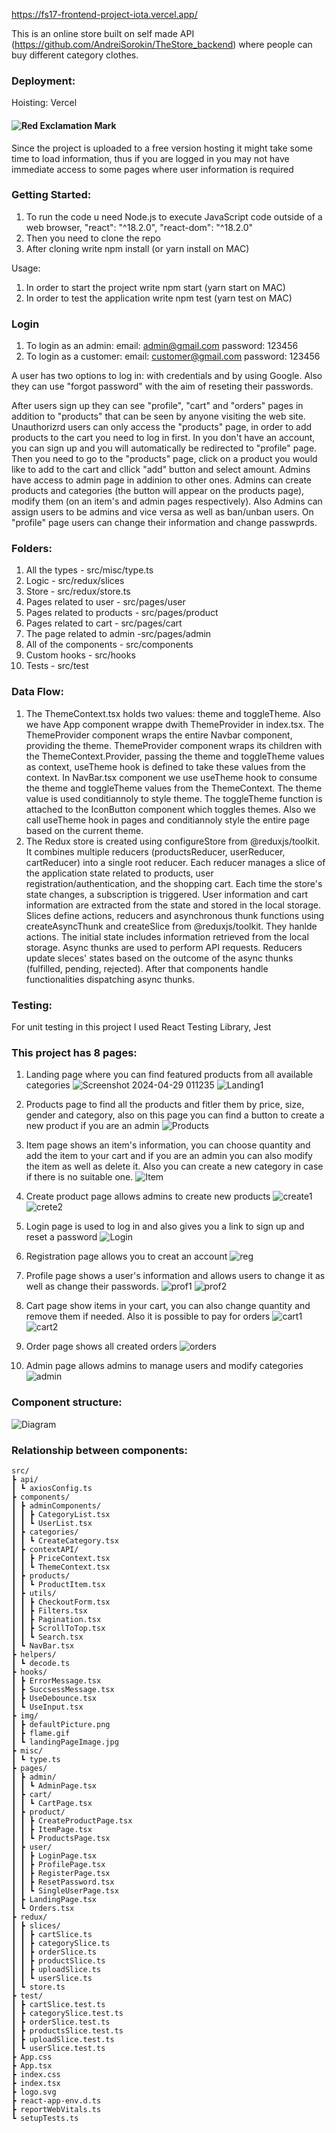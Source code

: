 https://fs17-frontend-project-iota.vercel.app/

This is an online store built on self made API (https://github.com/AndreiSorokin/TheStore_backend) where people can buy different category clothes.

### Deployment:
   Hoisting: Vercel

#### ![Red Exclamation Mark](https://via.placeholder.com/15/f03c15/000000?text=+)
 Since the project is uploaded to a free version hosting it might take some time to load information, thus if you are logged in you may not have immediate access to some pages where user information is required

### Getting Started:
   1. To run the code u need Node.js to execute JavaScript code outside of a web browser, "react": "^18.2.0",
"react-dom": "^18.2.0"
   2. Then you need to clone the repo
   3. After cloning write npm install (or yarn install on MAC)

Usage:
   1. In order to start the project write npm start (yarn start on MAC)
   2. In order to test the application write npm test (yarn test on MAC)

### Login
   1. To login as an admin: email: admin@gmail.com password: 123456
   2. To login as a customer: email: customer@gmail.com password: 123456

A user has two options to log in: with credentials and by using Google.
Also they can use "forgot password" with the aim of reseting their passwords.

After users sign up they can see "profile", "cart" and "orders" pages in addition to "products" that can be seen by anyone visiting the web site.
Unauthorizrd users can only access the "products" page, in order to add products to the cart you need to log in first. In you don't have an account, you can sign up and you will automatically be redirected to "profile" page. Then you need to go to the "products" page, click on a product you would like to add to the cart and cllick "add" button and select amount.
Admins have access to admin page in addinion to other ones.
Admins can create products and categories (the button will appear on the products page), modify them (on an item's and admin pages respectively).
Also Admins can assign users to be admins and vice versa as well as ban/unban users.
On "profile" page users can change their information and change passwprds.

### Folders:
   1. All the types - src/misc/type.ts
   2. Logic - src/redux/slices
   3. Store - src/redux/store.ts
   4. Pages related to user - src/pages/user
   5. Pages related to products - src/pages/product
   6. Pages related to cart - src/pages/cart
   7. The page related to admin -src/pages/admin
   8. All of the components - src/components
   9. Custom hooks - src/hooks
   10. Tests - src/test

### Data Flow:
   1. The ThemeContext.tsx holds two values: theme and toggleTheme. Also we have App component wrappe dwith ThemeProvider in index.tsx.
The ThemeProvider component wraps the entire Navbar component, providing the theme.
ThemeProvider component wraps its children with the ThemeContext.Provider, passing the theme and toggleTheme values as context, useTheme hook is defined to take these values from the context.
In NavBar.tsx component we use useTheme hook to consume the theme and toggleTheme values from the ThemeContext. The theme value is used conditiannoly to style theme. The toggleTheme function is attached to the IconButton component which toggles themes.
Also we call useTheme hook in pages and conditiannoly style the entire page based on the current theme.
   2. The Redux store is created using configureStore from @reduxjs/toolkit. It combines multiple reducers (productsReducer, userReducer, 
cartReducer) into a single root reducer. Each reducer manages a slice of the application state related to products, user registration/authentication, and the shopping cart.
Each time the store's state changes, a subscription is triggered. User information and cart information are extracted from the state and stored in the local storage. 
Slices define actions, reducers and asynchronous thunk functions using createAsyncThunk and createSlice from @reduxjs/toolkit. They hanlde actions.
The initial state includes information retrieved from the local storage. Async thunks are used to perform API requests.
Reducers update sleces' states based on the outcome of the async thunks (fulfilled, pending, rejected).
After that components handle functionalities dispatching async thunks.

### Testing:
   For unit testing in this project I used React Testing Library, Jest

### This project has 8 pages:
   1. Landing page where you can find featured products from all available categories
![Screenshot 2024-04-29 011235](https://github.com/AndreiSorokin/fs17-Frontend-project/assets/72672144/8a157a87-f9d4-4a3c-ac3c-ffe4ad03aed2)
![Landing1](https://github.com/AndreiSorokin/fs17-Frontend-project/assets/72672144/b7d23c13-90c9-4bee-b5ee-78dd57fdce24)



   2. Products page to find all the products and fitler them by price, size, gender and category, also on this page you can find a button to create a new product if you are an admin
![Products](https://github.com/AndreiSorokin/fs17-Frontend-project/assets/72672144/e046b540-da35-4ed3-bbc4-852d0fdcf001)


   3. Item page shows an item's information, you can choose quantity and add the item to your cart and if you are an admin you can also modify the item as well as delete it.
   Also you can create a new category in case if there is no suitable one.
![Item](https://github.com/AndreiSorokin/fs17-Frontend-project/assets/72672144/9b1cc468-8c3c-450c-9369-085ad6986352)


   4. Create product page allows admins to create new products
![create1](https://github.com/AndreiSorokin/fs17-Frontend-project/assets/72672144/98ea9a56-75d5-44ad-a1c6-0f0e9104b16b)
![crete2](https://github.com/AndreiSorokin/fs17-Frontend-project/assets/72672144/6108ae35-089f-484e-b818-40004d367a54)



   5. Login page is used to log in and also gives you a link to sign up and reset a password
![Login](https://github.com/AndreiSorokin/fs17-Frontend-project/assets/72672144/eba313f5-034e-42c2-aaa7-bea1a08981a5)


   6. Registration page allows you to creat an account
![reg](https://github.com/AndreiSorokin/fs17-Frontend-project/assets/72672144/519b88ca-0c8b-4d2d-a3e6-74cb120a9a20)


   7. Profile page shows a user's information and allows users to change it as well as change their passwords.
![prof1](https://github.com/AndreiSorokin/fs17-Frontend-project/assets/72672144/fa283375-8bd9-4a61-8346-e606a226708b)
![prof2](https://github.com/AndreiSorokin/fs17-Frontend-project/assets/72672144/6668d954-6d57-40ba-ab3b-052e3fce8b69)



   8. Cart page show items in your cart, you can also change quantity and remove them if needed. Also it is possible to pay for orders
![cart1](https://github.com/AndreiSorokin/fs17-Frontend-project/assets/72672144/253166c5-ff66-4390-9e99-96a97ed3e252)
![cart2](https://github.com/AndreiSorokin/fs17-Frontend-project/assets/72672144/d843d88e-1e25-4d86-8830-5b8825d1606b)



   9. Order page shows all created orders
![orders](https://github.com/AndreiSorokin/fs17-Frontend-project/assets/72672144/44210339-9e6b-44ce-a1be-e62d23fed674)


   10. Admin page allows admins to manage users and modify categories
![admin](https://github.com/AndreiSorokin/fs17-Frontend-project/assets/72672144/85118c2c-74aa-4978-86bd-396a7bce08d0)


### Component structure:
![Diagram](https://github.com/AndreiSorokin/fs17-Frontend-project/assets/72672144/e4bdda27-82df-48da-b2a5-ac4049e2f80f)


### Relationship between components:

```
src/
┣ api/
┃ ┗ axiosConfig.ts
┣ components/
┃ ┣ adminComponents/
┃ ┃ ┣ CategoryList.tsx
┃ ┃ ┗ UserList.tsx
┃ ┣ categories/
┃ ┃ ┗ CreateCategory.tsx
┃ ┣ contextAPI/
┃ ┃ ┣ PriceContext.tsx
┃ ┃ ┗ ThemeContext.tsx
┃ ┣ products/
┃ ┃ ┗ ProductItem.tsx
┃ ┣ utils/
┃ ┃ ┣ CheckoutForm.tsx
┃ ┃ ┣ Filters.tsx
┃ ┃ ┣ Pagination.tsx
┃ ┃ ┣ ScrollToTop.tsx
┃ ┃ ┗ Search.tsx
┃ ┗ NavBar.tsx
┣ helpers/
┃ ┗ decode.ts
┣ hooks/
┃ ┣ ErrorMessage.tsx
┃ ┣ SuccsessMessage.tsx
┃ ┣ UseDebounce.tsx
┃ ┗ UseInput.tsx
┣ img/
┃ ┣ defaultPicture.png
┃ ┣ flame.gif
┃ ┗ landingPageImage.jpg
┣ misc/
┃ ┗ type.ts
┣ pages/
┃ ┣ admin/
┃ ┃ ┗ AdminPage.tsx
┃ ┣ cart/
┃ ┃ ┗ CartPage.tsx
┃ ┣ product/
┃ ┃ ┣ CreateProductPage.tsx
┃ ┃ ┣ ItemPage.tsx
┃ ┃ ┗ ProductsPage.tsx
┃ ┣ user/
┃ ┃ ┣ LoginPage.tsx
┃ ┃ ┣ ProfilePage.tsx
┃ ┃ ┣ RegisterPage.tsx
┃ ┃ ┣ ResetPassword.tsx
┃ ┃ ┗ SingleUserPage.tsx
┃ ┣ LandingPage.tsx
┃ ┗ Orders.tsx
┣ redux/
┃ ┣ slices/
┃ ┃ ┣ cartSlice.ts
┃ ┃ ┣ categorySlice.ts
┃ ┃ ┣ orderSlice.ts
┃ ┃ ┣ productSlice.ts
┃ ┃ ┣ uploadSlice.ts
┃ ┃ ┗ userSlice.ts
┃ ┗ store.ts
┣ test/
┃ ┣ cartSlice.test.ts
┃ ┣ categorySlice.test.ts
┃ ┣ orderSlice.test.ts
┃ ┣ productsSlice.test.ts
┃ ┣ uploadSlice.test.ts
┃ ┗ userSlice.test.ts
┣ App.css
┣ App.tsx
┣ index.css
┣ index.tsx
┣ logo.svg
┣ react-app-env.d.ts
┣ reportWebVitals.ts
┗ setupTests.ts
```
